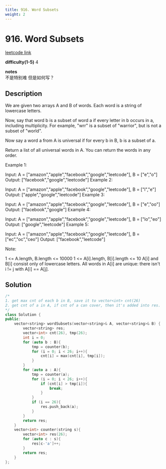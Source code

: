 ```yaml
---
title: 916. Word Subsets
weight: 2
---
```

# 916. Word Subsets
[leetcode link](https://leetcode.com/problems/word-subsets/)

**difficulty(1-5)** 
4

**notes**   
不是特别难 但是如何写？

## Description
We are given two arrays A and B of words.  Each word is a string of lowercase letters.

Now, say that word b is a subset of word a if every letter in b occurs in a, including multiplicity.  For example, "wrr" is a subset of "warrior", but is not a subset of "world".

Now say a word a from A is universal if for every b in B, b is a subset of a. 

Return a list of all universal words in A.  You can return the words in any order.

 

Example 1:

Input: A = ["amazon","apple","facebook","google","leetcode"], B = ["e","o"]
Output: ["facebook","google","leetcode"]
Example 2:

Input: A = ["amazon","apple","facebook","google","leetcode"], B = ["l","e"]
Output: ["apple","google","leetcode"]
Example 3:

Input: A = ["amazon","apple","facebook","google","leetcode"], B = ["e","oo"]
Output: ["facebook","google"]
Example 4:

Input: A = ["amazon","apple","facebook","google","leetcode"], B = ["lo","eo"]
Output: ["google","leetcode"]
Example 5:

Input: A = ["amazon","apple","facebook","google","leetcode"], B = ["ec","oc","ceo"]
Output: ["facebook","leetcode"]
 

Note:

1 <= A.length, B.length <= 10000
1 <= A[i].length, B[i].length <= 10
A[i] and B[i] consist only of lowercase letters.
All words in A[i] are unique: there isn't i != j with A[i] == A[j].

## Solution

```c++
/*
1. get max cnt of each b in B, save it to vector<int> cnt(26)
2. get cnt of a in A, if cnt of a can cover, then it's added into res.
*/
class Solution {
public:
    vector<string> wordSubsets(vector<string>& A, vector<string>& B) {
        vector<string> res;
        vector<int> cnt(26), tmp(26);
        int i = 0;
        for (auto b : B){
            tmp = counter(b);
            for (i = 0; i < 26; i++){
                cnt[i] = max(cnt[i], tmp[i]);
            }
        }
        for (auto a : A){
            tmp = counter(a);
            for (i = 0; i < 26; i++){
                if (cnt[i] > tmp[i]){
                    break;
                }
            }
            if (i == 26){
                res.push_back(a);
            }            
        }
        return res;
    }
    vector<int> counter(string s){
        vector<int> res(26);
        for (auto c : s){
            res[c-'a']++;
        }
        return res;
    }
};
```


